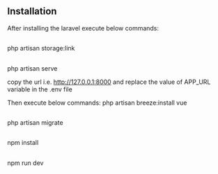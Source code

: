 ## Installation

After installing the laravel execute below commands:
##
php artisan storage:link
##
php artisan serve

copy the url i.e. http://127.0.0.1:8000 and replace the value of APP_URL variable in the .env file

Then execute below commands: 
php artisan breeze:install vue
##
php artisan migrate
##
npm install
##
npm run dev
